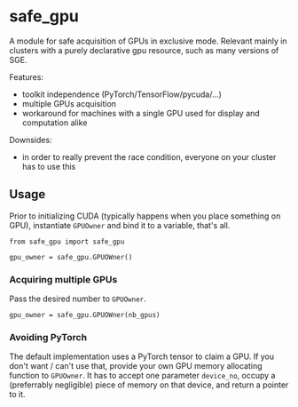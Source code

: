 # safe_gpu

A module for safe acquisition of GPUs in exclusive mode.
Relevant mainly in clusters with a purely declarative gpu resource, such as many versions of SGE.

Features:
* toolkit independence (PyTorch/TensorFlow/pycuda/...)
* multiple GPUs acquisition
* workaround for machines with a single GPU used for display and computation alike

Downsides:
* in order to really prevent the race condition, everyone on your cluster has to use this

## Usage
Prior to initializing CUDA (typically happens when you place something on GPU), instantiate `GPUOwner` and bind it to a variable, that's all.

```
from safe_gpu import safe_gpu

gpu_owner = safe_gpu.GPUOWner()
```

### Acquiring multiple GPUs
Pass the desired number to `GPUOwner`.

```
gpu_owner = safe_gpu.GPUOWner(nb_gpus)
```

### Avoiding PyTorch
The default implementation uses a PyTorch tensor to claim a GPU.
If you don't want / can't use that, provide your own GPU memory allocating function to `GPUOwner`.
It has to accept one parameter `device_no`, occupy a (preferrably negligible) piece of memory on that device, and return a pointer to it.
